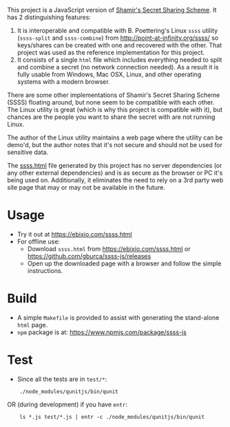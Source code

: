 This project is a JavaScript version of [Shamir's Secret Sharing
Scheme](https://en.wikipedia.org/wiki/Shamir%27s_Secret_Sharing). It has 2
distinguishing features:

1. It is interoperable and compatible with B. Poettering's Linux `ssss` utility
   (`ssss-split` and `ssss-combine`) from http://point-at-infinity.org/ssss/ so
   keys/shares can be created with one and recovered with the other. That
   project was used as the reference implementation for this project.
2. It consists of a single `html` file which includes everything needed to
   split and combine a secret (no network connection needed). As a result it is
   fully usable from Windows, Mac OSX, Linux, and other operating systems with
   a modern browser.

There are some other implementations of Shamir's Secret Sharing Scheme (SSSS)
floating around, but none seem to be compatible with each other. The Linux
utility is great (which is why this project is compatible with it), but chances
are the people you want to share the secret with are not running Linux.

The author of the Linux utility maintains a web page where the utility can be
demo'd, but the author notes that it's not secure and should not be used for
sensitive data.

The [ssss.html](https://ebixio.com/ssss.html) file generated by this project
has no server dependencies (or any other external dependencies) and is as
secure as the browser or PC it's being used on. Additionally, it eliminates the
need to rely on a 3rd party web site page that may or may not be available in
the future.

Usage
=====
- Try it out at https://ebixio.com/ssss.html
- For offline use:
  - Download `ssss.html` from https://ebixio.com/ssss.html or https://github.com/gburca/ssss-js/releases
  - Open up the downloaded page with a browser and follow the simple instructions.

Build
=====
- A simple `Makefile` is provided to assist with generating the stand-alone
  `html` page.
- `npm` package is at: https://www.npmjs.com/package/ssss-js

Test
====
- Since all the tests are in `test/*`:
```
    ./node_modules/qunitjs/bin/qunit
```
OR (during development) if you have `entr`:
```
    ls *.js test/*.js | entr -c ./node_modules/qunitjs/bin/qunit
```
